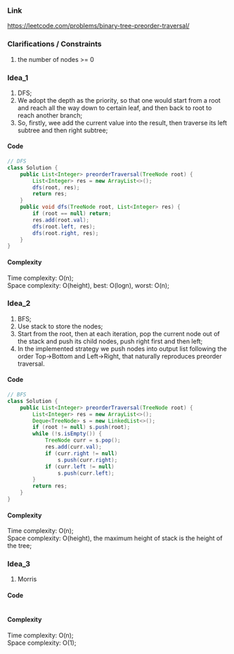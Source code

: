 
### Link

https://leetcode.com/problems/binary-tree-preorder-traversal/

### Clarifications / Constraints

1. the number of nodes >= 0

### Idea_1

1. DFS;
2. We adopt the depth as the priority, so that one would start from a root and reach all the way down to certain leaf, and then back to root to reach another branch;
3. So, firstly, wee add the current value into the result, then traverse its left subtree and then right subtree;

#### Code

```java
// DFS
class Solution {
    public List<Integer> preorderTraversal(TreeNode root) {
        List<Integer> res = new ArrayList<>();
        dfs(root, res);
        return res;
    }
    public void dfs(TreeNode root, List<Integer> res) {
        if (root == null) return;
        res.add(root.val);
        dfs(root.left, res);
        dfs(root.right, res);
    }
}
```

#### Complexity

Time complexity: O(n);   
Space complexity: O(height), best: O(logn), worst: O(n);  


### Idea_2

1. BFS;
2. Use stack to store the nodes; 
3. Start from the root, then at each iteration, pop the current node out of the stack and push its child nodes, push right first and then left;
4. In the implemented strategy we push nodes into output list following the order Top->Bottom and Left->Right, that naturally reproduces preorder traversal.

#### Code

```java
// BFS
class Solution {
    public List<Integer> preorderTraversal(TreeNode root) {
        List<Integer> res = new ArrayList<>();
        Deque<TreeNode> s = new LinkedList<>();
        if (root != null) s.push(root);
        while (!s.isEmpty()) {
            TreeNode curr = s.pop();
            res.add(curr.val);
            if (curr.right != null) 
                s.push(curr.right);
            if (curr.left != null)
                s.push(curr.left);
        }
        return res;
    }
}
```

#### Complexity

Time complexity: O(n);  
Space complexity: O(height), the maximum height of stack is the height of the tree;


### Idea_3

1. Morris


#### Code

```java

```

#### Complexity

Time complexity: O(n);  
Space complexity: O(1);
